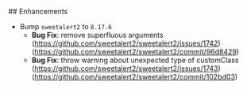 ﻿﻿## Enhancements
* Bump `sweetalert2` to `8.17.6`
  * **Bug Fix**: remove superfluous arguments (https://github.com/sweetalert2/sweetalert2/issues/1742) (https://github.com/sweetalert2/sweetalert2/commit/96d8429)
  * **Bug Fix**: throw warning about unexpected type of customClass (https://github.com/sweetalert2/sweetalert2/issues/1743) (https://github.com/sweetalert2/sweetalert2/commit/102bd03)